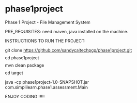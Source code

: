 # phase1project
Phase 1 Project - File Management System

PRE_REQUISITES: need maven, java installed on the machine.

INSTRUCTIONS TO RUN THE PROJECT:

$$$$ git clone https://github.com/sandycaltechpgp/phase1project.git 
$$$$ cd phase1project 
$$$$ mvn clean package 
$$$$ cd target

$$$$ java -cp phase1project-1.0-SNAPSHOT.jar com.simplilearn.phase1.assessment.Main

ENJOY CODING !!!!!

